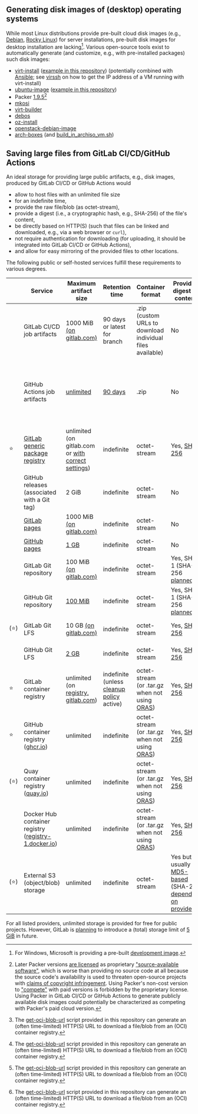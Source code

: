 ## Generating disk images of (desktop) operating systems

While most Linux distributions provide pre-built cloud disk images (e.g., [Debian](https://cloud.debian.org/images/cloud/), [Rocky Linux](https://rockylinux.org/download)) for server installations, pre-built disk images for desktop installation are lacking[^windows-vm]. Various open-source tools exist to automatically generate (and customize, e.g., with pre-installed packages) such disk images: 

[^windows-vm]: For Windows, Microsoft is providing a pre-built [development image](https://developer.microsoft.com/en-us/windows/downloads/virtual-machines/).

- [virt-install](https://github.com/virt-manager/virt-manager/blob/main/virt-install) ([example in this repository](virt-install)) (potentially combined with [Ansible](https://github.com/ansible/); see [virssh](virt-install/virssh) on how to get the IP address of a VM running with virt-install)
- [ubuntu-image](https://github.com/canonical/ubuntu-image) ([example in this repository](ubuntu-image))
- Packer [1.9.5](https://releases.hashicorp.com/packer/1.9.5/)[^packer]
- [mkosi](https://github.com/systemd/mkosi)
- [virt-builder](https://github.com/libguestfs/guestfs-tools/tree/master/builder)
- [debos](https://github.com/go-debos/debos)
- [oz-install](https://github.com/clalancette/oz/blob/master/oz-install)
- [openstack-debian-image](https://salsa.debian.org/openstack-team/debian/openstack-debian-images)
- [arch-boxes](https://gitlab.archlinux.org/archlinux/arch-boxes) (and [build_in_archiso_vm.sh](https://gitlab.archlinux.org/archlinux/ci-scripts/-/blob/master/scripts/build_in_archiso_vm.sh))

[^packer]: Later Packer versions [are licensed](https://www.hashicorp.com/license-faq#products-covered-by-bsl) as proprietary ["source-available software"](https://en.wikipedia.org/wiki/Source-available_software), which is worse than providing no source code at all because the source code's availability is used to threaten open-source projects with [claims of copyright infringement](https://opentofu.org/blog/our-response-to-hashicorps-cease-and-desist/).
Using Packer's non-cost version to ["compete"](https://www.hashicorp.com/license-faq#usage-limitations) with paid versions is forbidden by the proprietary license. Using Packer in GitLab CI/CD or GitHub Actions to generate publicly available disk images could potentially be characterized as competing with Packer's paid cloud version.

## Saving large files from GitLab CI/CD/GitHub Actions

An ideal storage for providing large public artifacts, e.g., disk images, produced by GitLab CI/CD or GitHub Actions would 
- allow to host files with an unlimited file size
- for an indefinite time,
- provide the raw file/blob (as octet-stream),
- provide a digest (i.e., a cryptographic hash, e.g., SHA-256) of the file's content,
- be directly based on HTTP(S) (such that files can be linked and downloaded, e.g., via a web browser or `curl`),
- not require authentication for downloading (for uploading, it should be integrated into GitLab CI/CD or GitHub Actions),
- and allow for easy mirroring of the provided files to other locations.

The following public or self-hosted services fulfill these requirements to various degrees.

&nbsp; | Service | Maximum artifact size | Retention time | Container format | Provides digest of content | Access | Unauthenti&shy;cated access | Mirroring easily possible
--- | --- | --- | --- | --- | --- | --- | --- | ---
&nbsp; | GitLab CI/CD job artifacts | 1000 MiB [(on gitlab.com)](https://gitlab.com/help/instance_configuration#size-limits) | 90 days or latest for branch | .zip (custom URLs to download individual files available) | No | HTTP redirect | Yes | No
&nbsp; | GitHub Actions job artifacts | [unlimited](https://github.com/actions/upload-artifact/issues/9) | [90 days](https://docs.github.com/en/actions/learn-github-actions/usage-limits-billing-and-administration#artifact-and-log-retention-policy) | .zip | No | HTTP redirect or GitHub API | No, requires GitHub account both via web site and via [GitHub API](https://docs.github.com/en/rest/actions/artifacts?apiVersion=2022-11-28#download-an-artifact); [workarounds](https://nightly.link/) exist but can be [brittle](https://nightly.link/#authorization) | No
⭐ | [GitLab generic package registry](https://docs.gitlab.com/ee/user/packages/generic_packages/#publish-a-package-file) | unlimited (on gitlab.com or [with correct settings](https://docs.gitlab.com/ee/user/packages/generic_packages/#internal-server-error-on-large-file-uploads-to-s3)) | indefinite | octet-stream | Yes, [SHA-256](https://docs.gitlab.com/ee/api/packages.html#list-package-files) | HTTP redirect | Yes | Somewhat ([custom API](https://docs.gitlab.com/ee/api/packages.html#list-packages))
&nbsp; | GitHub releases (associated with a Git tag) | 2 GiB | indefinite | octet-stream | No | HTTP redirect | Yes | No ([custom API](https://docs.github.com/en/rest/releases/releases?apiVersion=2022-11-28#list-releases) with rate limits)
&nbsp; | [GitLab pages](https://docs.gitlab.com/ee/user/project/pages/) | 1000 MiB [(on gitlab.com)](https://gitlab.com/help/instance_configuration#size-limits) | indefinite | octet-stream | No | HTTP(S) | Yes | No
&nbsp; | [GitHub pages](https://docs.github.com/en/pages) | [1 GB](https://docs.github.com/en/pages/getting-started-with-github-pages/about-github-pages#usage-limits) | indefinite | octet-stream | No | HTTP(S) | Yes | No
&nbsp; | GitLab Git repository | 100 MiB [(on gitlab.com)](https://docs.gitlab.com/ee/user/free_push_limit.html) | indefinite | octet-stream | Yes, SHA-1 (SHA-256 [planned](https://git-scm.com/docs/hash-function-transition)) | HTTP(S) | Yes | Yes
&nbsp; | GitHub Git repository | [100 MiB](https://docs.github.com/en/repositories/working-with-files/managing-large-files/about-large-files-on-github#file-size-limits) | indefinite | octet-stream | Yes, SHA-1 (SHA-256 [planned](https://git-scm.com/docs/hash-function-transition)) | HTTP(S) | Yes | Yes
(⭐) | GitLab Git LFS | 10 GB [(on gitlab.com)](https://docs.gitlab.com/ee/user/gitlab_com/index.html#account-and-limit-settings) | indefinite | octet-stream | Yes, [SHA-256](https://github.com/git-lfs/git-lfs/blob/main/docs/spec.md#user-content-the-pointer) | HTTP(S) or [Git LFS API](https://github.com/git-lfs/git-lfs/blob/main/docs/api/basic-transfers.md) | Yes | Yes
&nbsp; | GitHub Git LFS | [2 GB](https://docs.github.com/en/repositories/working-with-files/managing-large-files/about-git-large-file-storage#about-git-large-file-storage) | indefinite | octet-stream | Yes, [SHA-256](https://github.com/git-lfs/git-lfs/blob/main/docs/spec.md#user-content-the-pointer) | HTTP(S) or [Git LFS API](https://github.com/git-lfs/git-lfs/blob/main/docs/api/basic-transfers.md) | Yes | Yes
⭐ | GitLab container registry | unlimited (on [registry.&ZeroWidthSpace;gitlab.com](https://registry.gitlab.com)) | indefinite (unless [cleanup policy](https://docs.gitlab.com/ee/user/packages/container_registry/reduce_container_registry_storage.html#cleanup-policy) active) | octet-stream (or .tar.gz when not using [ORAS](https://oras.land/)) | Yes, [SHA-256](https://github.com/opencontainers/image-spec/blob/main/descriptor.md#digests) | [OCI distribution spec](https://github.com/opencontainers/distribution-spec)[^get-oci-blob-url] | Yes | [Yes](https://github.com/opencontainers/distribution-spec/blob/main/spec.md#listing-tags)
⭐ | GitHub container registry ([ghcr.io](https://ghcr.io)) | unlimited | indefinite | octet-stream (or .tar.gz when not using [ORAS](https://oras.land/)) | Yes, [SHA-256](https://github.com/opencontainers/image-spec/blob/main/descriptor.md#digests) | [OCI distribution spec](https://github.com/opencontainers/distribution-spec)[^get-oci-blob-url] | Yes | [Yes](https://github.com/opencontainers/distribution-spec/blob/main/spec.md#listing-tags)
(⭐) | Quay container registry ([quay.io](https://quay.io)) | unlimited | indefinite | octet-stream (or .tar.gz when not using [ORAS](https://oras.land/)) | Yes, [SHA-256](https://github.com/opencontainers/image-spec/blob/main/descriptor.md#digests) | [OCI distribution spec](https://github.com/opencontainers/distribution-spec)[^get-oci-blob-url] | Yes | [Yes](https://github.com/opencontainers/distribution-spec/blob/main/spec.md#listing-tags)
&nbsp; | Docker Hub container registry ([registry-1.docker.io](https://registry.hub.docker.com)) | unlimited | indefinite | octet-stream (or .tar.gz when not using [ORAS](https://oras.land/)) | Yes, [SHA-256](https://github.com/opencontainers/image-spec/blob/main/descriptor.md#digests) | [OCI distribution spec](https://github.com/opencontainers/distribution-spec)[^get-oci-blob-url] | Yes (with [rate limits](https://docs.docker.com/docker-hub/download-rate-limit/)) | [Yes](https://github.com/opencontainers/distribution-spec/blob/main/spec.md#listing-tags)
(⭐) | External S3 (object/blob) storage | unlimited | indefinite | octet-stream | Yes but usually [MD5-based](https://docs.aws.amazon.com/AmazonS3/latest/userguide/checking-object-integrity.html#checking-object-integrity-md5) (SHA-256 [depending on provider](https://docs.aws.amazon.com/AmazonS3/latest/userguide/checking-object-integrity.html#using-additional-checksums)) | HTTP(S) or [S3 API](https://docs.aws.amazon.com/AmazonS3/latest/API/API_Operations_Amazon_Simple_Storage_Service.html) | Yes | [Yes](https://docs.aws.amazon.com/AmazonS3/latest/API/API_ListObjectsV2.html)

[^get-oci-blob-url]: The [get-oci-blob-url](get-oci-blob-url) script provided in this repository can generate an (often time-limited) HTTP(S) URL to download a file/blob from an (OCI) container registry.

For all listed providers, unlimited storage is provided for free for public projects. However, GitLab is [planning](https://about.gitlab.com/pricing/#when-are-the-future-gitlab-com-namespace-storage-and-transfer-limits-applicable) to introduce a (total) storage limit of [5 GiB](https://docs.gitlab.com/ee/user/usage_quotas.html#namespace-storage-limit) in future.

